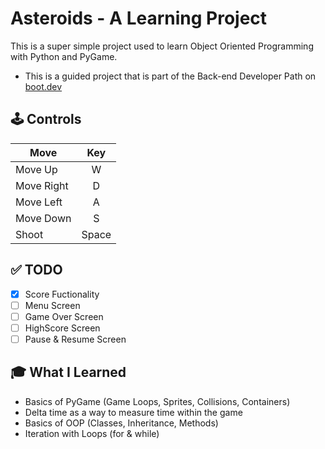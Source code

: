 # Asteroids - A Learning Project
This is a super simple project used to learn Object Oriented Programming with Python and PyGame.

- This is a guided project that is part of the Back-end Developer Path on [boot.dev](www.boot.dev)

## 🕹️ Controls
| Move  | Key |
|-------|:-----:|
|Move Up| W |
|Move Right| D |
|Move Left| A |
|Move Down| S |
|Shoot| Space |

## ✅ TODO
- [x] Score Fuctionality
- [ ] Menu Screen
- [ ] Game Over Screen
- [ ] HighScore Screen
- [ ] Pause & Resume Screen

## 🎓 What I Learned
- Basics of PyGame (Game Loops, Sprites, Collisions, Containers)
- Delta time as a way to measure time within the game
- Basics of OOP (Classes, Inheritance, Methods)
- Iteration with Loops (for & while)